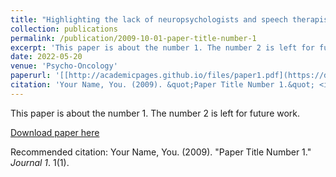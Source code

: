 ```yaml
---
title: "Highlighting the lack of neuropsychologists and speech therapists in healthcare services towards an accurate (pre- and postoperative) cognitive assessment in low-grade glioma patients"
collection: publications
permalink: /publication/2009-10-01-paper-title-number-1
excerpt: 'This paper is about the number 1. The number 2 is left for future work.'
date: 2022-05-20
venue: 'Psycho-Oncology'
paperurl: '[[http://academicpages.github.io/files/paper1.pdf](https://doi.org/10.1002/pon.5968)](https://onlinelibrary.wiley.com/doi/10.1002/pon.5968)'
citation: 'Your Name, You. (2009). &quot;Paper Title Number 1.&quot; <i>Journal 1</i>. 1(1).'
---
```

This paper is about the number 1. The number 2 is left for future work.

[Download paper here](http://academicpages.github.io/files/paper1.pdf)

Recommended citation: Your Name, You. (2009). "Paper Title Number 1." <i>Journal 1</i>. 1(1).
